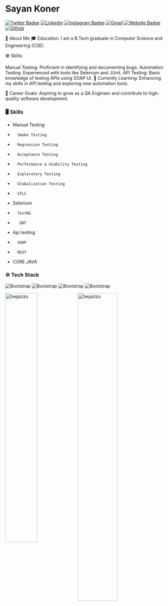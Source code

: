 # Sayan Koner


[![Twitter Badge](https://img.shields.io/badge/-Twitter-1da1f2?labelColor=1da1f2&logo=twitter&logoColor=white&link=https://twitter.com/Sayankoner)](https://twitter.com/Sayankoner)
[![Linkedin](https://img.shields.io/badge/-LinkedIn-blue?style=flat&logo=Linkedin&logoColor=white)](https://www.linkedin.com/in/sayankoner15d/)
[![Instagram Badge](https://img.shields.io/badge/-Instagram-purple?logo=instagram&logoColor=white&link=https://instagram.com/Sayankoner15/)](https://www.instagram.com/Sayankoner15)
[![Gmail](https://img.shields.io/badge/-Gmail-c14438?style=flat&logo=Gmail&logoColor=white)](mailto:Konersayan9@gmail.com)
[![Website Badge](https://img.shields.io/badge/-Website-c14438?style=flat&logo=Google-Chrome&logoColor=white&link=https://github.com/sayankoner)](https://github.com/sayankoner)
[![Github](https://img.shields.io/github/followers/hejazizo?label=Follow&style=social)](https://github.com/hejazizo)

👋 About Me
🎓 Education: I am a B.Tech graduate in Computer Science and Engineering (CSE).

🛠️ Skills:

Manual Testing: Proficient in identifying and documenting bugs.
Automation Testing: Experienced with tools like Selenium and JUnit.
API Testing: Basic knowledge of testing APIs using SOAP UI.
🌱 Currently Learning: Enhancing my skills in API testing and exploring new automation tools.

💼 Career Goals: Aspiring to grow as a QA Engineer and contribute to high-quality software development.


### 🖥 Skills

- Manual Testing
-       Smoke Testing 
-       Regression Testing
-       Acceptance Testing
-       Performance & Usability Testing
-       Exploratory Testing
-       Globalization Testing 
-       STLC
- Selenium
-       TestNG
-        DDT
- Api testing 
-       SOAP
-       REST
- CORE JAVA 
### ⚙️ Tech Stack

![Bootstrap](https://img.shields.io/badge/-MySQL-05122A?style=flat-square&logo=MySQL&color=353535) ![Bootstrap](https://img.shields.io/badge/-PostgreSQL-05122A?style=flat-square&logo=PostgreSQL&color=353535) ![Bootstrap](https://img.shields.io/badge/-Visual%20Studio%20Code-05122A?style=flat-square&logo=Visual-Studio-Code&color=353535) ![Bootstrap](https://img.shields.io/badge/-Java-05122A?style=flat-square&logo=Java&color=353535)

<div>
  <img width="45%" align="left" src="https://github-readme-stats.vercel.app/api/top-langs?username=hejazizo&show_icons=true&locale=en&layout=compact" alt="hejazizo" />
  <img width="50%"  src="https://github-readme-streak-stats.herokuapp.com/?user=hejazizo&" alt="hejazizo" />
</div>


